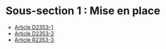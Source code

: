 # Sous-section 1 : Mise en place

* [Article D2353-1](./LEGIARTI000018535016.md)
* [Article D2353-2](./LEGIARTI000018535014.md)
* [Article R2353-3](./LEGIARTI000018535012.md)
